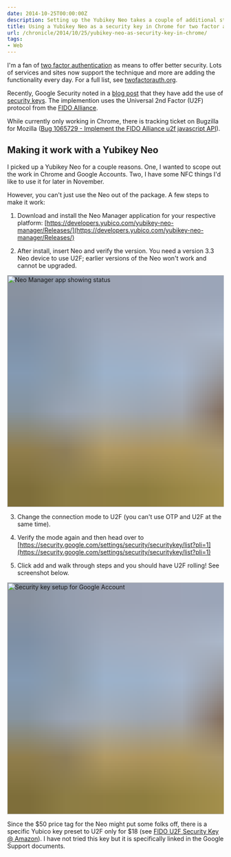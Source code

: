 ```yaml
---
date: 2014-10-25T00:00:00Z
description: Setting up the Yubikey Neo takes a couple of additional steps before you can use it with Chrome two factor. Let's walk through the steps.
title: Using a Yubikey Neo as a security key in Chrome for two factor auth
url: /chronicle/2014/10/25/yubikey-neo-as-security-key-in-chrome/
tags:
- Web
---
```


I'm a fan of [two factor authentication](https://en.wikipedia.org/wiki/Two-step_verification) as means to offer better security. Lots of services and sites now support the technique and more are adding the functionality every day. For a full list, see [twofactorauth.org](https://twofactorauth.org/).

Recently, Google Security noted in a [blog post](http://googleonlinesecurity.blogspot.com/2014/10/strengthening-2-step-verification-with.html) that they have add the use of [security keys](https://support.google.com/accounts/answer/6103523). The implemention uses the Universal 2nd Factor (U2F) protocol from the [FIDO Alliance](https://www.fidoalliance.org/).

While currently only working in Chrome, there is tracking ticket on Bugzilla for Mozilla ([Bug 1065729 - Implement the FIDO Alliance u2f javascript API](https://bugzilla.mozilla.org/show_bug.cgi?id=1065729)).

## Making it work with a Yubikey Neo

I picked up a Yubikey Neo for a couple reasons. One, I wanted to scope out the work in Chrome and Google Accounts. Two, I have some NFC things I'd like to use it for later in November.

However, you can't just use the Neo out of the package. A few steps to make it work:

1. Download and install the Neo Manager application for your respective platform: [https://developers.yubico.com/yubikey-neo-manager/Releases/](https://developers.yubico.com/yubikey-neo-manager/Releases/)

2. After install, insert Neo and verify the version. You need a version 3.3 Neo device to use U2F; earlier versions of the Neo won't work and cannot be upgraded.

<img decoding="async" loading="lazy" width="800" height="538" style="background-size: cover;
          background-image: url('data:image/svg+xml;charset=utf-8,%3Csvg xmlns=\'http%3A//www.w3.org/2000/svg\' xmlns%3Axlink=\'http%3A//www.w3.org/1999/xlink\' viewBox=\'0 0 1280 853\'%3E%3Cfilter id=\'b\' color-interpolation-filters=\'sRGB\'%3E%3CfeGaussianBlur stdDeviation=\'.5\'%3E%3C/feGaussianBlur%3E%3CfeComponentTransfer%3E%3CfeFuncA type=\'discrete\' tableValues=\'1 1\'%3E%3C/feFuncA%3E%3C/feComponentTransfer%3E%3C/filter%3E%3Cimage filter=\'url(%23b)\' x=\'0\' y=\'0\' height=\'100%25\' width=\'100%25\' xlink%3Ahref=\'data%3Aimage/png;base64,iVBORw0KGgoAAAANSUhEUgAAAAkAAAAGCAIAAACepSOSAAAACXBIWXMAAC4jAAAuIwF4pT92AAAAs0lEQVQI1wGoAFf/AImSoJSer5yjs52ktp2luJuluKOpuJefsoCNowB+kKaOm66grL+krsCnsMGrt8m1u8mzt8OVoLIAhJqzjZ2tnLLLnLHJp7fNmpyjqbPCqLrRjqO7AIeUn5ultaWtt56msaSnroZyY4mBgLq7wY6TmwCRfk2Pf1uzm2WulV+xmV6rmGyQfFm3nWSBcEIAfm46jX1FkH5Djn5AmodGo49MopBLlIRBfG8yj/dfjF5frTUAAAAASUVORK5CYII=\'%3E%3C/image%3E%3C/svg%3E');" src="https://storage.googleapis.com/jdr-public-imgs/blog-archive/2014/10/screenshot-20141024-connection-mode.jpg" alt="Neo Manager app showing status">

3. Change the connection mode to U2F (you can't use OTP and U2F at the same time).

4. Verify the mode again and then head over to [https://security.google.com/settings/security/securitykey/list?pli=1](https://security.google.com/settings/security/securitykey/list?pli=1)

5. Click add and walk through steps and you should have U2F rolling!﻿ See  screenshot below.

<img decoding="async" loading="lazy" width="800" height="538" style="background-size: cover;
          background-image: url('data:image/svg+xml;charset=utf-8,%3Csvg xmlns=\'http%3A//www.w3.org/2000/svg\' xmlns%3Axlink=\'http%3A//www.w3.org/1999/xlink\' viewBox=\'0 0 1280 853\'%3E%3Cfilter id=\'b\' color-interpolation-filters=\'sRGB\'%3E%3CfeGaussianBlur stdDeviation=\'.5\'%3E%3C/feGaussianBlur%3E%3CfeComponentTransfer%3E%3CfeFuncA type=\'discrete\' tableValues=\'1 1\'%3E%3C/feFuncA%3E%3C/feComponentTransfer%3E%3C/filter%3E%3Cimage filter=\'url(%23b)\' x=\'0\' y=\'0\' height=\'100%25\' width=\'100%25\' xlink%3Ahref=\'data%3Aimage/png;base64,iVBORw0KGgoAAAANSUhEUgAAAAkAAAAGCAIAAACepSOSAAAACXBIWXMAAC4jAAAuIwF4pT92AAAAs0lEQVQI1wGoAFf/AImSoJSer5yjs52ktp2luJuluKOpuJefsoCNowB+kKaOm66grL+krsCnsMGrt8m1u8mzt8OVoLIAhJqzjZ2tnLLLnLHJp7fNmpyjqbPCqLrRjqO7AIeUn5ultaWtt56msaSnroZyY4mBgLq7wY6TmwCRfk2Pf1uzm2WulV+xmV6rmGyQfFm3nWSBcEIAfm46jX1FkH5Djn5AmodGo49MopBLlIRBfG8yj/dfjF5frTUAAAAASUVORK5CYII=\'%3E%3C/image%3E%3C/svg%3E');" src="https://storage.googleapis.com/jdr-public-imgs/blog-archive/2014/10/screenshot-20141024-security-key.jpg" alt="Security key setup for Google Account">

Since the $50 price tag for the Neo might put some folks off, there is a specific Yubico key preset to U2F only for $18 (see [FIDO U2F Security Key @ Amazon](http://www.amazon.com/Yubico-Y-123-FIDO-U2F-Security/dp/B00NLKA0D8/ref=lh_ni_t?ie=UTF8&psc=1&smid=A3PIGE6HBK2LA8#)). I have not tried this key but it is specifically linked in the Google Support documents.

